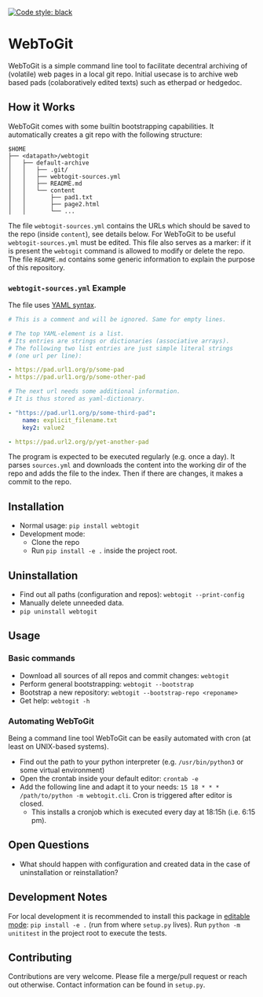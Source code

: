 [![Code style: black](https://img.shields.io/badge/code%20style-black-000000.svg)](https://github.com/psf/black)

# WebToGit

WebToGit is a simple command line tool to facilitate decentral archiving of (volatile) web pages in a local git repo. Initial usecase is to archive web based pads (colaboratively edited texts) such as etherpad or hedgedoc.

## How it Works

WebToGit comes with some builtin bootstrapping capabilities. It automatically creates a git repo with the following structure:

```
$HOME
├── <datapath>/webtogit
│   ├── default-archive
│   │   ├── .git/
│   │   ├── webtogit-sources.yml
│   │   ├── README.md
│   │   └── content
│   │       ├── pad1.txt
│   │       ├── page2.html
│   │       └── ...

```

The file `webtogit-sources.yml` contains the URLs which should be saved to the repo (inside `content`), see details below. For WebToGit to be useful `webtogit-sources.yml` must be edited. This file also serves as a marker: if it is present the `webtogit` command is allowed to modify or delete the repo. The file `README.md` contains some generic information to explain the purpose of this repository.


### `webtogit-sources.yml` Example

The file uses [YAML syntax](https://en.wikipedia.org/wiki/YAML#Syntax).

```yaml
# This is a comment and will be ignored. Same for empty lines.

# The top YAML-element is a list.
# Its entries are strings or dictionaries (associative arrays).
# The following two list entries are just simple literal strings
# (one url per line):

- https://pad.url1.org/p/some-pad
- https://pad.url1.org/p/some-other-pad

# The next url needs some additional information.
# It is thus stored as yaml-dictionary.

- "https://pad.url1.org/p/some-third-pad":
    name: explicit_filename.txt
    key2: value2

- https://pad.url2.org/p/yet-another-pad
```


The program is expected to be executed regularly (e.g. once a day). It parses `sources.yml` and downloads the content into the working dir of the repo and adds the file to the index. Then if there are changes, it makes a commit to the repo.


## Installation

- Normal usage: `pip install webtogit`
- Development mode:
    - Clone the repo
    - Run `pip install -e .` inside the project root.

## Uninstallation

- Find out all paths (configuration and repos):  `webtogit --print-config`
- Manually delete unneeded data.
- `pip uninstall webtogit`

## Usage

### Basic commands

- Download all sources of all repos and commit changes: `webtogit`
- Perform general bootstrapping: `webtogit --bootstrap`
- Bootstrap a new repository: `webtogit --bootstrap-repo <reponame>`
- Get help: `webtogit -h`

### Automating WebToGit

Being a command line tool WebToGit can be easily automated with cron (at least on UNIX-based systems).

- Find out the path to your python interpreter (e.g. `/usr/bin/python3` or some virtual environment)
- Open the crontab inside your default editor: `crontab -e`
- Add the following line and adapt it to your needs: `15 18 * * * /path/to/python -m webtogit.cli`. Cron is triggered after editor is closed.
    - This installs a cronjob which is executed every day at 18:15h (i.e. 6:15 pm).

## Open Questions

- What should happen with configuration and created data in the case of uninstallation or reinstallation?



## Development Notes

For local development it is recommended to install this package in [editable mode](https://pip.pypa.io/en/latest/cli/pip_wheel/?highlight=editable#cmdoption-e): `pip install -e .` (run from where `setup.py` lives). Run `python -m unititest` in the project root to execute the tests.


## Contributing

Contributions are very welcome. Please file a merge/pull request or reach out otherwise. Contact information can be found in `setup.py`.
